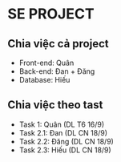 <h1>SE PROJECT</h1>

<h2>Chia việc cả project</h2>

- Front-end: Quân
- Back-end: Đan + Đăng
- Database: Hiếu

<h2>Chia việc theo tast</h2>

- Task 1: Quân (DL T6 16/9)
- Task 2.1: Đan (DL CN 18/9)
- Task 2.2: Đăng (DL CN 18/9)
- Task 2.3: Hiếu (DL CN 18/9)
